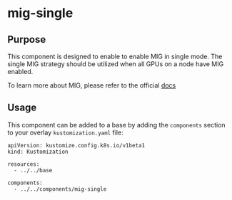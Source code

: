 # mig-single

## Purpose

This component is designed to enable to enable MIG in single mode.  The single MIG strategy should be utilized when  all GPUs on a node have MIG enabled.

To learn more about MIG, please refer to the official [docs](
https://docs.nvidia.com/datacenter/cloud-native/gpu-operator/latest/gpu-operator-mig.html)

## Usage

This component can be added to a base by adding the `components` section to your overlay `kustomization.yaml` file:

```
apiVersion: kustomize.config.k8s.io/v1beta1
kind: Kustomization

resources:
  - ../../base

components:
  - ../../components/mig-single
```
